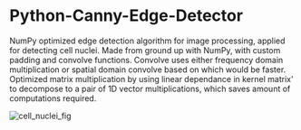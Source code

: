 # Python-Canny-Edge-Detector
NumPy optimized edge detection algorithm for image processing, applied for detecting cell nuclei. Made from ground up with NumPy, with custom padding and convolve functions. Convolve uses either frequency domain multiplication or spatial domain convolve based on which would be faster. Optimized matrix multiplication by using linear dependance in kernel matrix' to decompose to a pair of 1D vector multiplications, which saves amount of computations required. 

![cell_nuclei_fig](https://user-images.githubusercontent.com/103672622/165499004-da6fb8d9-c2e0-4677-b00c-96ff610c0136.png)
